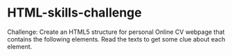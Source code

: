 # HTML-skills-challenge
Challenge: Create an HTML5 structure for personal Online CV webpage that contains the following elements. Read the texts to get some clue about each element.
